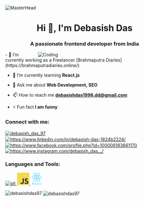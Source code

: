 ![MasterHead](https://img.freepik.com/free-vector/programmer-work-with-working-day-symbols-flat-illustration_1284-60322.jpg?w=2000&t=st=1663586492~exp=1663587092~hmac=fa57ccc1b4c1b36964de889822930e64a9b7d9bfc3067957fff23080c8aac35d)
<h1 align="center">Hi 👋, I'm Debasish Das</h1>
<h3 align="center">A passionate frontend developer from India</h3>
<img align="right" alt="Coding" width="400" src="https://cdn.dribbble.com/users/1162077/screenshots/5403918/focus-animation.gif" />
- 🔭 I’m currently working as a Freelancer [Brahmaputra Diaries](https://brahmaputradiaries.online/)

- 🌱 I’m currently learning **React.js**

- 💬 Ask me about **Web Development, SEO**

- 📫 How to reach me **debasishdas1996.dd@gmail.com**

- ⚡ Fun fact **I am funny**

<h3 align="left">Connect with me:</h3>
<p align="left">
<a href="https://twitter.com/debasish_das_97" target="blank"><img align="center" src="https://raw.githubusercontent.com/rahuldkjain/github-profile-readme-generator/master/src/images/icons/Social/twitter.svg" alt="debasish_das_97" height="30" width="40" /></a>
<a href="https://linkedin.com/in/https://www.linkedin.com/in/debasish-das-1824b2224/" target="blank"><img align="center" src="https://raw.githubusercontent.com/rahuldkjain/github-profile-readme-generator/master/src/images/icons/Social/linked-in-alt.svg" alt="https://www.linkedin.com/in/debasish-das-1824b2224/" height="30" width="40" /></a>
<a href="https://fb.com/https://www.facebook.com/profile.php?id=100006183661170" target="blank"><img align="center" src="https://raw.githubusercontent.com/rahuldkjain/github-profile-readme-generator/master/src/images/icons/Social/facebook.svg" alt="https://www.facebook.com/profile.php?id=100006183661170" height="30" width="40" /></a>
<a href="https://instagram.com/https://www.instagram.com/debasish_das__/" target="blank"><img align="center" src="https://raw.githubusercontent.com/rahuldkjain/github-profile-readme-generator/master/src/images/icons/Social/instagram.svg" alt="https://www.instagram.com/debasish_das__/" height="30" width="40" /></a>
</p>

<h3 align="left">Languages and Tools:</h3>
<p align="left"> <a href="https://git-scm.com/" target="_blank" rel="noreferrer"> <img src="https://www.vectorlogo.zone/logos/git-scm/git-scm-icon.svg" alt="git" width="40" height="40"/> </a> <a href="https://developer.mozilla.org/en-US/docs/Web/JavaScript" target="_blank" rel="noreferrer"> <img src="https://raw.githubusercontent.com/devicons/devicon/master/icons/javascript/javascript-original.svg" alt="javascript" width="40" height="40"/> </a> <a href="https://reactjs.org/" target="_blank" rel="noreferrer"> <img src="https://raw.githubusercontent.com/devicons/devicon/master/icons/react/react-original-wordmark.svg" alt="react" width="40" height="40"/> </a> </p>

<p><img align="left" src="https://github-readme-stats.vercel.app/api/top-langs?username=debasishdas97&show_icons=true&locale=en&layout=compact" alt="debasishdas97" /></p>

<p>&nbsp;<img align="center" src="https://github-readme-stats.vercel.app/api?username=debasishdas97&show_icons=true&locale=en" alt="debasishdas97" /></p>
